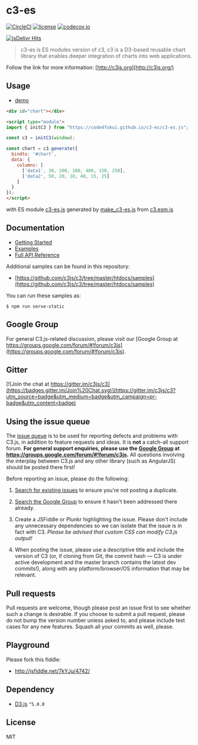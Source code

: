 # c3-es

[![CircleCI](https://circleci.com/gh/c3js/c3.svg?style=shield)](https://circleci.com/gh/c3js/c3)
[![license](http://img.shields.io/badge/license-MIT-brightgreen.svg?style=flat)](https://github.com/c3js/c3/blob/master/LICENSE)
[![codecov.io](https://codecov.io/github/c3js/c3/coverage.svg?branch=master)](https://codecov.io/github/c3js/c3?branch=master)

[![jsDelivr Hits](https://data.jsdelivr.com/v1/package/npm/c3/badge?style=rounded)](https://www.jsdelivr.com/package/npm/c3)

> c3-es is ES modules version of c3, c3 is a D3-based reusable chart library that enables deeper integration of charts into web applications.

Follow the link for more information: [http://c3js.org](http://c3js.org/)

## Usage

- [demo](https://code4fukui.github.io/c3-es/)

```html
<div id="chart"></div>

<script type="module">
import { initC3 } from "https://code4fukui.github.io/c3-es/c3-es.js";

const c3 = initC3(window);

const chart = c3.generate({
  bindto: '#chart',
  data: {
    columns: [
      ['data1', 30, 200, 100, 400, 150, 250],
      ['data2', 50, 20, 10, 40, 15, 25]
    ]
  }
});
</script>
```
with ES module [c3-es.js](c3-es.js) generated by [make_c3-es.js](make_c3-es.js) from [c3.esm.js](c3.esm.js)

## Documentation

+ [Getting Started](http://c3js.org/gettingstarted.html)
+ [Examples](http://c3js.org/examples.html)
+ [Full API Reference](https://c3js.org/reference.html)

Additional samples can be found in this repository:
+ [https://github.com/c3js/c3/tree/master/htdocs/samples](https://github.com/c3js/c3/tree/master/htdocs/samples)

You can run these samples as:
```
$ npm run serve-static
```

## Google Group
For general C3.js-related discussion, please visit our [Google Group at https://groups.google.com/forum/#!forum/c3js](https://groups.google.com/forum/#!forum/c3js).

## Gitter
[![Join the chat at https://gitter.im/c3js/c3](https://badges.gitter.im/Join%20Chat.svg)](https://gitter.im/c3js/c3?utm_source=badge&utm_medium=badge&utm_campaign=pr-badge&utm_content=badge)

## Using the issue queue
The [issue queue](https://github.com/c3js/c3/issues) is to be used for reporting defects and problems with C3.js, in addition to feature requests and ideas. It is **not** a catch-all support forum. **For general support enquiries, please use the [Google Group](https://groups.google.com/forum/#!forum/c3js) at https://groups.google.com/forum/#!forum/c3js.** All questions involving the interplay between C3.js and any other library (such as AngularJS) should be posted there first!

Before reporting an issue, please do the following:

1. [Search for existing issues](https://github.com/c3js/c3/issues) to ensure you're not posting a duplicate.

1.  [Search the Google Group](https://groups.google.com/forum/#!forum/c3js) to ensure it hasn't been addressed there already.

1. Create a JSFiddle or Plunkr highlighting the issue. Please don't include any unnecessary dependencies so we can isolate that the issue is in fact with C3. *Please be advised that custom CSS can modify C3.js output!*

1. When posting the issue, please use a descriptive title and include the version of C3 (or, if cloning from Git, the commit hash — C3 is under active development and the master branch contains the latest dev commits!), along with any platform/browser/OS information that may be relevant.

## Pull requests
Pull requests are welcome, though please post an issue first to see whether such a change is desirable.
If you choose to submit a pull request, please do not bump the version number unless asked to, and please include test cases for any new features. Squash all your commits as well, please.

## Playground
Please fork this fiddle:

+ http://jsfiddle.net/7kYJu/4742/

## Dependency

+ [D3.js](https://github.com/mbostock/d3) `^5.0.0`

## License

MIT
